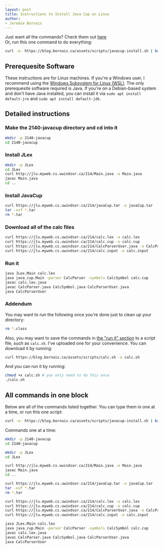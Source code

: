 ```yaml
---
layout: post
title: Instructions to Install Java Cup on Linux
author:
- Jeremie Bornais
---
```


Just want all the commands? Check them out [here](#all-commands-in-one-block)  
Or, run this one command to do everything:

```bash
curl -o- https://blog.bornais.ca/assets/scripts/javacup-install.sh | bash
```

## Prerequesite Software

These instructions are for Linux machines. If you're a Windows user, I recommend using the [Windows Subsystem for Linux (WSL)](https://learn.microsoft.com/en-us/windows/wsl/install). The only prerequesite software required is Java. If you're on a Debian-based system and don't have Java installed, you can install it via `sudo apt install default-jre` and `sudo apt install default-jdk`.

## Detailed instructions

### Make the 2140-javacup directory and cd into it

```bash
mkdir -p 2140-javacup
cd 2140-javacup
```

### Install JLex

```bash
mkdir -p JLex
cd JLex
curl http://jlu.myweb.cs.uwindsor.ca/214/Main.java -o Main.java
javac Main.java
cd ..
```

### Install JavaCup

```bash
curl https://jlu.myweb.cs.uwindsor.ca/214/javaCup.tar -o javaCup.tar
tar -xvf *.tar
rm *.tar
```

### Download all of the calc files

```bash
curl https://jlu.myweb.cs.uwindsor.ca/214/calc.lex -o calc.lex
curl https://jlu.myweb.cs.uwindsor.ca/214/calc.cup -o calc.cup
curl https://jlu.myweb.cs.uwindsor.ca/214/CalcParserUser.java -o CalcParserUser.java
curl https://jlu.myweb.cs.uwindsor.ca/214/calc.input -o calc.input
```

### Run it

```bash
java JLex.Main calc.lex
java java_cup.Main -parser CalcParser -symbols CalcSymbol calc.cup
javac calc.lex.java
javac CalcParser.java CalcSymbol.java CalcParserUser.java
java CalcParserUser
```

### Addendum

You may want to run the following once you're done just to clean up your directory:

```bash
rm *.class
```

Also, you may want to save the commands in [the "run it" section](#run-it) to a script file, such as `calc.sh`.
I've uploaded one for your convenience. You can download it by running:

```bash
curl https://blog.bornais.ca/assets/scripts/calc.sh -o calc.sh
```

And you can run it by running:

```bash
chmod +x calc.sh # you only need to do this once
./calc.sh
```

## All commands in one block

Below are all of the commands listed together. You can type them in one at a time, or run this one script:

```bash
curl -o- https://blog.bornais.ca/assets/scripts/javacup-install.sh | bash
```

Commands one at a time:

```bash
mkdir -p 2140-javacup
cd 2140-javacup

mkdir -p JLex
cd JLex

curl http://jlu.myweb.cs.uwindsor.ca/214/Main.java -o Main.java
javac Main.java
cd ..

curl https://jlu.myweb.cs.uwindsor.ca/214/javaCup.tar -o javaCup.tar
tar -xvf *.tar
rm *.tar

curl https://jlu.myweb.cs.uwindsor.ca/214/calc.lex -o calc.lex
curl https://jlu.myweb.cs.uwindsor.ca/214/calc.cup -o calc.cup
curl https://jlu.myweb.cs.uwindsor.ca/214/CalcParserUser.java -o CalcParserUser.java
curl https://jlu.myweb.cs.uwindsor.ca/214/calc.input -o calc.input

java JLex.Main calc.lex
java java_cup.Main -parser CalcParser -symbols CalcSymbol calc.cup
javac calc.lex.java
javac CalcParser.java CalcSymbol.java CalcParserUser.java
java CalcParserUser
```
